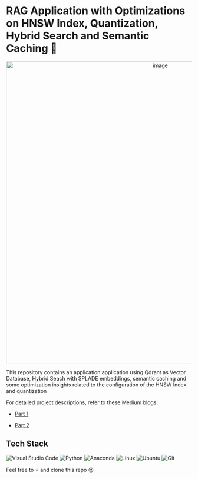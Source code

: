 # RAG Application with Optimizations on HNSW Index, Quantization, Hybrid Search and Semantic Caching 🗽

<p align="center">
<img width="821" alt="image" src="https://github.com/user-attachments/assets/634da424-f8ec-4157-bd5e-2319b15e0c45">
</p>

This repository contains an application application using Qdrant as Vector Database, Hybrid Seach with SPLADE embeddings, semantic caching and some optimization insights related to the configuration of the HNSW Index and quantization

For detailed project descriptions, refer to these Medium blogs:

- [Part 1](https://medium.com/@benitomartin/balancing-accuracy-and-speed-with-qdrant-hyperparameters-hydrid-search-and-semantic-caching-part-84b26037e594)

- [Part 2](https://medium.com/@benitomartin/balancing-accuracy-and-speed-with-qdrant-hyperparameters-hydrid-search-and-semantic-caching-part-285e29135673)
  
## Tech Stack

![Visual Studio Code](https://img.shields.io/badge/Visual%20Studio%20Code-0078d7.svg?style=for-the-badge&logo=visual-studio-code&logoColor=white)
![Python](https://img.shields.io/badge/python-3670A0?style=for-the-badge&logo=python&logoColor=ffdd54)
![Anaconda](https://img.shields.io/badge/Anaconda-%2344A833.svg?style=for-the-badge&logo=anaconda&logoColor=white)
![Linux](https://img.shields.io/badge/Linux-FCC624?style=for-the-badge&logo=linux&logoColor=white)
![Ubuntu](https://img.shields.io/badge/Ubuntu-E95420?style=for-the-badge&logo=ubuntu&logoColor=white)
![Git](https://img.shields.io/badge/git-%23F05033.svg?style=for-the-badge&logo=git&logoColor=white)


Feel free to ⭐ and clone this repo 😉
